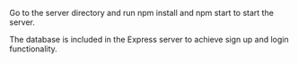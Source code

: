 Go to the server directory and run npm install and npm start to start the server. 

The database is included in the Express server to achieve sign up and login functionality.